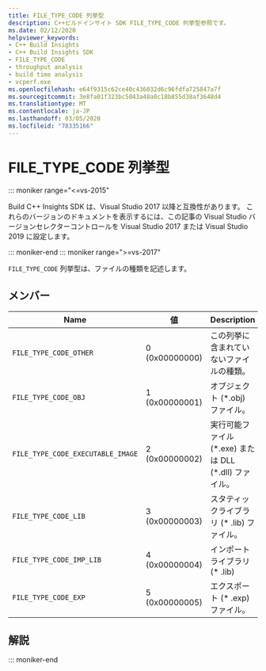```yaml
---
title: FILE_TYPE_CODE 列挙型
description: C++ビルドインサイト SDK FILE_TYPE_CODE 列挙型参照です。
ms.date: 02/12/2020
helpviewer_keywords:
- C++ Build Insights
- C++ Build Insights SDK
- FILE_TYPE_CODE
- throughput analysis
- build time analysis
- vcperf.exe
ms.openlocfilehash: e64f9315c62ce40c436032d6c96fdfa725847a7f
ms.sourcegitcommit: 3e8fa01f323bc5043a48a0c18b855d38af3648d4
ms.translationtype: MT
ms.contentlocale: ja-JP
ms.lasthandoff: 03/05/2020
ms.locfileid: "78335166"
---
```

# <a name="file_type_code-enum"></a>FILE_TYPE_CODE 列挙型

::: moniker range="<=vs-2015"

Build C++ Insights SDK は、Visual Studio 2017 以降と互換性があります。 これらのバージョンのドキュメントを表示するには、この記事の Visual Studio バージョンセレクターコントロールを Visual Studio 2017 または Visual Studio 2019 に設定します。

::: moniker-end
::: moniker range=">=vs-2017"

`FILE_TYPE_CODE` 列挙型は、ファイルの種類を記述します。

## <a name="members"></a>メンバー

| Name | 値 | Description |
|--|--|--|
| `FILE_TYPE_CODE_OTHER` | 0 (0x00000000) | この列挙に含まれていないファイルの種類。 |
| `FILE_TYPE_CODE_OBJ` | 1 (0x00000001) | オブジェクト (\*.obj) ファイル。 |
| `FILE_TYPE_CODE_EXECUTABLE_IMAGE` | 2 (0x00000002) | 実行可能ファイル (\*.exe) または DLL (\*.dll) ファイル。 |
| `FILE_TYPE_CODE_LIB` | 3 (0x00000003) | スタティックライブラリ (* .lib) ファイル。 |
| `FILE_TYPE_CODE_IMP_LIB` | 4 (0x00000004) | インポートライブラリ (* .lib) |
| `FILE_TYPE_CODE_EXP` | 5 (0x00000005) | エクスポート (* .exp) ファイル。 |

## <a name="remarks"></a>解説

::: moniker-end
